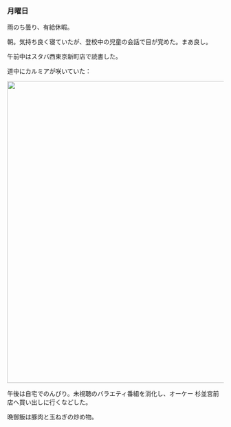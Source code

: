 ### 月曜日

雨のち曇り、有給休暇。

朝。気持ち良く寝ていたが、登校中の児童の会話で目が覚めた。まあ良し。

午前中はスタバ西東京新町店で読書した。

道中にカルミアが咲いていた：

<img src="https://i.imgur.com/YnTRoP5.jpg" width="700">

午後は自宅でのんびり。未視聴のバラエティ番組を消化し、オーケー 杉並宮前店へ買い出しに行くなどした。

晩御飯は豚肉と玉ねぎの炒め物。